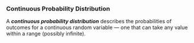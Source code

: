 ### Continuous Probability Distribution
A ***continuous probability distribution*** describes the probabilities of outcomes for a continuous random variable — one that can take any value within a range (possibly infinite).
